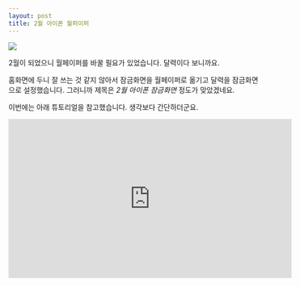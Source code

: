 ```yaml
---
layout: post
title: 2월 아이폰 월퍼이퍼
---
```


![](https://d.pr/i/Y4SQpH+)

2월이 되었으니 월페이퍼를 바꿀 필요가 있었습니다. 달력이다 보니까요.

홈화면에 두니 잘 쓰는 것 같지 않아서 잠금화면을 월페이퍼로 옮기고 달력을 잠금화면으로 설정했습니다. 그러니까 제목은 *2월 아이폰 잠금화면* 정도가 맞았겠네요.

이번에는 아래 튜토리얼을 참고했습니다. 생각보다 간단하더군요.

<iframe width="560" height="315" src="https://www.youtube.com/embed/MCZ2cl0CjMk?rel=0&amp;showinfo=0" frameborder="0" allow="autoplay; encrypted-media" allowfullscreen></iframe>